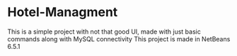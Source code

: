# Hotel-Managment
This is a simple project with not that good UI, made with just basic commands along with MySQL connectivity
This project is made in NetBeans 6.5.1
